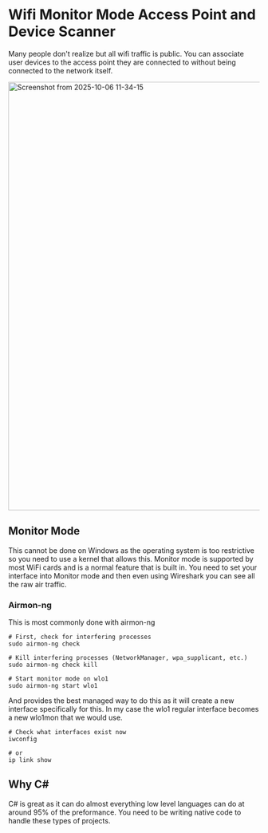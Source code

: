 # Wifi Monitor Mode Access Point and Device Scanner

Many people don't realize but all wifi traffic is public. You can associate user devices to the access point they are connected to without being connected to the network itself.

<img width="602" height="859" alt="Screenshot from 2025-10-06 11-34-15" src="https://github.com/user-attachments/assets/f4fcb9ae-bcae-4781-bb8b-a052c8ced0e6" />

## Monitor Mode

This cannot be done on Windows as the operating system is too restrictive so you need to use a kernel that allows this. Monitor mode is supported by most WiFi cards and is a normal feature that is built in. You need to set your interface into Monitor mode and then even using Wireshark you can see all the raw air traffic.

### Airmon-ng

This is most commonly done with airmon-ng
```
# First, check for interfering processes
sudo airmon-ng check

# Kill interfering processes (NetworkManager, wpa_supplicant, etc.)
sudo airmon-ng check kill

# Start monitor mode on wlo1
sudo airmon-ng start wlo1
```

And provides the best managed way to do this as it will create a new interface specifically for this. In my case the wlo1 regular interface becomes a new wlo1mon that we would use.
```
# Check what interfaces exist now
iwconfig

# or
ip link show
```

## Why C#

C# is great as it can do almost everything low level languages can do at around 95% of the preformance. You need to be writing native code to handle these types of projects.
